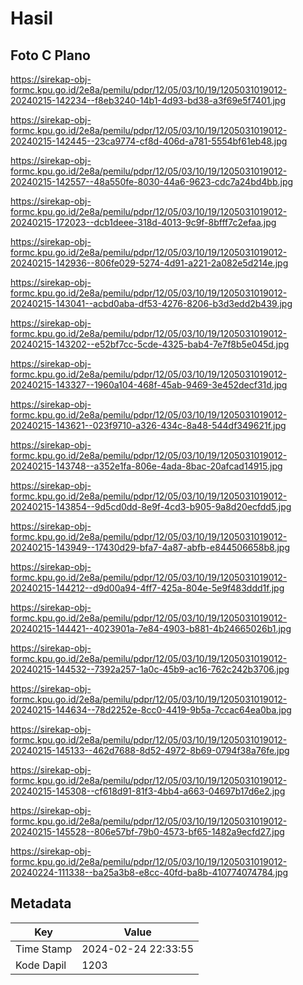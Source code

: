 # Hasil

## Foto C Plano

https://sirekap-obj-formc.kpu.go.id/2e8a/pemilu/pdpr/12/05/03/10/19/1205031019012-20240215-142234--f8eb3240-14b1-4d93-bd38-a3f69e5f7401.jpg

https://sirekap-obj-formc.kpu.go.id/2e8a/pemilu/pdpr/12/05/03/10/19/1205031019012-20240215-142445--23ca9774-cf8d-406d-a781-5554bf61eb48.jpg

https://sirekap-obj-formc.kpu.go.id/2e8a/pemilu/pdpr/12/05/03/10/19/1205031019012-20240215-142557--48a550fe-8030-44a6-9623-cdc7a24bd4bb.jpg

https://sirekap-obj-formc.kpu.go.id/2e8a/pemilu/pdpr/12/05/03/10/19/1205031019012-20240215-172023--dcb1deee-318d-4013-9c9f-8bfff7c2efaa.jpg

https://sirekap-obj-formc.kpu.go.id/2e8a/pemilu/pdpr/12/05/03/10/19/1205031019012-20240215-142936--806fe029-5274-4d91-a221-2a082e5d214e.jpg

https://sirekap-obj-formc.kpu.go.id/2e8a/pemilu/pdpr/12/05/03/10/19/1205031019012-20240215-143041--acbd0aba-df53-4276-8206-b3d3edd2b439.jpg

https://sirekap-obj-formc.kpu.go.id/2e8a/pemilu/pdpr/12/05/03/10/19/1205031019012-20240215-143202--e52bf7cc-5cde-4325-bab4-7e7f8b5e045d.jpg

https://sirekap-obj-formc.kpu.go.id/2e8a/pemilu/pdpr/12/05/03/10/19/1205031019012-20240215-143327--1960a104-468f-45ab-9469-3e452decf31d.jpg

https://sirekap-obj-formc.kpu.go.id/2e8a/pemilu/pdpr/12/05/03/10/19/1205031019012-20240215-143621--023f9710-a326-434c-8a48-544df349621f.jpg

https://sirekap-obj-formc.kpu.go.id/2e8a/pemilu/pdpr/12/05/03/10/19/1205031019012-20240215-143748--a352e1fa-806e-4ada-8bac-20afcad14915.jpg

https://sirekap-obj-formc.kpu.go.id/2e8a/pemilu/pdpr/12/05/03/10/19/1205031019012-20240215-143854--9d5cd0dd-8e9f-4cd3-b905-9a8d20ecfdd5.jpg

https://sirekap-obj-formc.kpu.go.id/2e8a/pemilu/pdpr/12/05/03/10/19/1205031019012-20240215-143949--17430d29-bfa7-4a87-abfb-e844506658b8.jpg

https://sirekap-obj-formc.kpu.go.id/2e8a/pemilu/pdpr/12/05/03/10/19/1205031019012-20240215-144212--d9d00a94-4ff7-425a-804e-5e9f483ddd1f.jpg

https://sirekap-obj-formc.kpu.go.id/2e8a/pemilu/pdpr/12/05/03/10/19/1205031019012-20240215-144421--4023901a-7e84-4903-b881-4b24665026b1.jpg

https://sirekap-obj-formc.kpu.go.id/2e8a/pemilu/pdpr/12/05/03/10/19/1205031019012-20240215-144532--7392a257-1a0c-45b9-ac16-762c242b3706.jpg

https://sirekap-obj-formc.kpu.go.id/2e8a/pemilu/pdpr/12/05/03/10/19/1205031019012-20240215-144634--78d2252e-8cc0-4419-9b5a-7ccac64ea0ba.jpg

https://sirekap-obj-formc.kpu.go.id/2e8a/pemilu/pdpr/12/05/03/10/19/1205031019012-20240215-145133--462d7688-8d52-4972-8b69-0794f38a76fe.jpg

https://sirekap-obj-formc.kpu.go.id/2e8a/pemilu/pdpr/12/05/03/10/19/1205031019012-20240215-145308--cf618d91-81f3-4bb4-a663-04697b17d6e2.jpg

https://sirekap-obj-formc.kpu.go.id/2e8a/pemilu/pdpr/12/05/03/10/19/1205031019012-20240215-145528--806e57bf-79b0-4573-bf65-1482a9ecfd27.jpg

https://sirekap-obj-formc.kpu.go.id/2e8a/pemilu/pdpr/12/05/03/10/19/1205031019012-20240224-111338--ba25a3b8-e8cc-40fd-ba8b-410774074784.jpg


## Metadata

| Key        | Value               |
| ---------- | ------------------- |
| Time Stamp | 2024-02-24 22:33:55 |
| Kode Dapil | 1203                |



